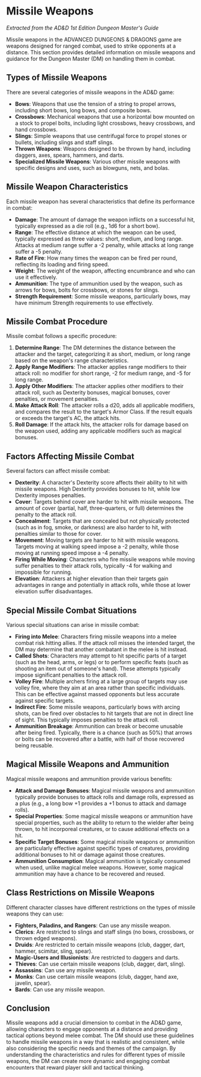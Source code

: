 # Missile Weapons

*Extracted from the AD&D 1st Edition Dungeon Master's Guide*

Missile weapons in the ADVANCED DUNGEONS & DRAGONS game are weapons designed for ranged combat, used to strike opponents at a distance. This section provides detailed information on missile weapons and guidance for the Dungeon Master (DM) on handling them in combat.

## Types of Missile Weapons

There are several categories of missile weapons in the AD&D game:

- **Bows**: Weapons that use the tension of a string to propel arrows, including short bows, long bows, and composite bows.
- **Crossbows**: Mechanical weapons that use a horizontal bow mounted on a stock to propel bolts, including light crossbows, heavy crossbows, and hand crossbows.
- **Slings**: Simple weapons that use centrifugal force to propel stones or bullets, including slings and staff slings.
- **Thrown Weapons**: Weapons designed to be thrown by hand, including daggers, axes, spears, hammers, and darts.
- **Specialized Missile Weapons**: Various other missile weapons with specific designs and uses, such as blowguns, nets, and bolas.

## Missile Weapon Characteristics

Each missile weapon has several characteristics that define its performance in combat:

- **Damage**: The amount of damage the weapon inflicts on a successful hit, typically expressed as a die roll (e.g., 1d6 for a short bow).
- **Range**: The effective distance at which the weapon can be used, typically expressed as three values: short, medium, and long range. Attacks at medium range suffer a -2 penalty, while attacks at long range suffer a -5 penalty.
- **Rate of Fire**: How many times the weapon can be fired per round, reflecting its loading and firing speed.
- **Weight**: The weight of the weapon, affecting encumbrance and who can use it effectively.
- **Ammunition**: The type of ammunition used by the weapon, such as arrows for bows, bolts for crossbows, or stones for slings.
- **Strength Requirement**: Some missile weapons, particularly bows, may have minimum Strength requirements to use effectively.

## Missile Combat Procedure

Missile combat follows a specific procedure:

1. **Determine Range**: The DM determines the distance between the attacker and the target, categorizing it as short, medium, or long range based on the weapon's range characteristics.
2. **Apply Range Modifiers**: The attacker applies range modifiers to their attack roll: no modifier for short range, -2 for medium range, and -5 for long range.
3. **Apply Other Modifiers**: The attacker applies other modifiers to their attack roll, such as Dexterity bonuses, magical bonuses, cover penalties, or movement penalties.
4. **Make Attack Roll**: The attacker rolls a d20, adds all applicable modifiers, and compares the result to the target's Armor Class. If the result equals or exceeds the target's AC, the attack hits.
5. **Roll Damage**: If the attack hits, the attacker rolls for damage based on the weapon used, adding any applicable modifiers such as magical bonuses.

## Factors Affecting Missile Combat

Several factors can affect missile combat:

- **Dexterity**: A character's Dexterity score affects their ability to hit with missile weapons. High Dexterity provides bonuses to hit, while low Dexterity imposes penalties.
- **Cover**: Targets behind cover are harder to hit with missile weapons. The amount of cover (partial, half, three-quarters, or full) determines the penalty to the attack roll.
- **Concealment**: Targets that are concealed but not physically protected (such as in fog, smoke, or darkness) are also harder to hit, with penalties similar to those for cover.
- **Movement**: Moving targets are harder to hit with missile weapons. Targets moving at walking speed impose a -2 penalty, while those moving at running speed impose a -4 penalty.
- **Firing While Moving**: Characters who fire missile weapons while moving suffer penalties to their attack rolls, typically -4 for walking and impossible for running.
- **Elevation**: Attackers at higher elevation than their targets gain advantages in range and potentially in attack rolls, while those at lower elevation suffer disadvantages.

## Special Missile Combat Situations

Various special situations can arise in missile combat:

- **Firing into Melee**: Characters firing missile weapons into a melee combat risk hitting allies. If the attack roll misses the intended target, the DM may determine that another combatant in the melee is hit instead.
- **Called Shots**: Characters may attempt to hit specific parts of a target (such as the head, arms, or legs) or to perform specific feats (such as shooting an item out of someone's hand). These attempts typically impose significant penalties to the attack roll.
- **Volley Fire**: Multiple archers firing at a large group of targets may use volley fire, where they aim at an area rather than specific individuals. This can be effective against massed opponents but less accurate against specific targets.
- **Indirect Fire**: Some missile weapons, particularly bows with arcing shots, can be fired over obstacles to hit targets that are not in direct line of sight. This typically imposes penalties to the attack roll.
- **Ammunition Breakage**: Ammunition can break or become unusable after being fired. Typically, there is a chance (such as 50%) that arrows or bolts can be recovered after a battle, with half of those recovered being reusable.

## Magical Missile Weapons and Ammunition

Magical missile weapons and ammunition provide various benefits:

- **Attack and Damage Bonuses**: Magical missile weapons and ammunition typically provide bonuses to attack rolls and damage rolls, expressed as a plus (e.g., a long bow +1 provides a +1 bonus to attack and damage rolls).
- **Special Properties**: Some magical missile weapons or ammunition have special properties, such as the ability to return to the wielder after being thrown, to hit incorporeal creatures, or to cause additional effects on a hit.
- **Specific Target Bonuses**: Some magical missile weapons or ammunition are particularly effective against specific types of creatures, providing additional bonuses to hit or damage against those creatures.
- **Ammunition Consumption**: Magical ammunition is typically consumed when used, unlike magical melee weapons. However, some magical ammunition may have a chance to be recovered and reused.

## Class Restrictions on Missile Weapons

Different character classes have different restrictions on the types of missile weapons they can use:

- **Fighters, Paladins, and Rangers**: Can use any missile weapon.
- **Clerics**: Are restricted to slings and staff slings (no bows, crossbows, or thrown edged weapons).
- **Druids**: Are restricted to certain missile weapons (club, dagger, dart, hammer, scimitar, sling, spear).
- **Magic-Users and Illusionists**: Are restricted to daggers and darts.
- **Thieves**: Can use certain missile weapons (club, dagger, dart, sling).
- **Assassins**: Can use any missile weapon.
- **Monks**: Can use certain missile weapons (club, dagger, hand axe, javelin, spear).
- **Bards**: Can use any missile weapon.

## Conclusion

Missile weapons add a crucial dimension to combat in the AD&D game, allowing characters to engage opponents at a distance and providing tactical options beyond melee combat. The DM should use these guidelines to handle missile weapons in a way that is realistic and consistent, while also considering the specific needs and themes of the campaign. By understanding the characteristics and rules for different types of missile weapons, the DM can create more dynamic and engaging combat encounters that reward player skill and tactical thinking.
